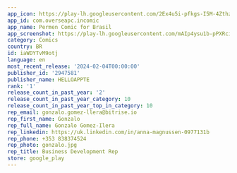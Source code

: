 ```yaml
---
app_icon: https://play-lh.googleusercontent.com/2Ex4u5i-pfkgs-I5M-4ZthzkcWsONMAoxDyEKEJ0pMdm9PH7cZkkry0uD8J88EGlzw
app_id: com.overseapc.incomic
app_name: Permen Comic for Brasil
app_screenshot: https://play-lh.googleusercontent.com/mAIp4ysu1b-pPXRciUq2xU83HgwxwpLb08uOz-zA56WQC8DSWZvhL1zds_biyRlYlw
category: Comics
country: BR
id: iaWDYTvM9otj
language: en
most_recent_release: '2024-02-04T00:00:00'
publisher_id: '2947581'
publisher_name: HELLOAPPTE
rank: '1'
release_count_in_past_year: '2'
release_count_in_past_year_category: 10
release_count_in_past_year_top_in_category: 10
rep_email: gonzalo.gomez-llera@bitrise.io
rep_first_name: Gonzalo
rep_full_name: Gonzalo Gomez-Ilera
rep_linkedin: https://uk.linkedin.com/in/anna-magnussen-0977131b
rep_phone: +353 838374524
rep_photo: gonzalo.jpg
rep_title: Business Development Rep
store: google_play
---
```

